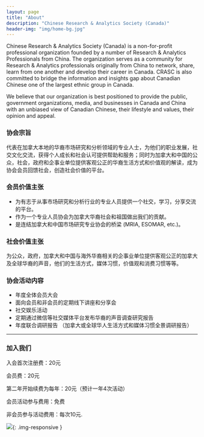 ```yaml
---
layout: page
title: "About"
description: "Chinese Research & Analytics Society (Canada)"
header-img: "img/home-bg.jpg"
---
```


Chinese Research & Analytics Society (Canada) is a non-for-profit professional organization founded by a number of Research & Analytics Professionals from China. The organization serves as a community for Research & Analytics professionals originally from China to network, share, learn from one another and develop their career in Canada. CRASC  is also committed to bridge the information and insights gap about Canadian Chinese one of the largest ethnic group in Canada. 

We believe that our organization is best positioned to provide the  public, government organizations, media, and businesses in Canada and China  with an unbiased view of Canadian Chinese, their lifestyle and values, their opinion and appeal. 
	
### 协会宗旨

代表在加拿大本地的华裔市场研究和分析领域的专业人士，为他们的职业发展，社交文化交流，获得个人成长和社会认可提供帮助和服务；同时为加拿大和中国的公众，社会，政府和企事业单位提供客观公正的华裔生活方式和价值观的解读，成为协会会员回馈社会，创造社会价值的平台。

### 会员价值主张

* 为有志于从事市场研究和分析行业的专业人员提供一个社交，学习，分享交流的平台。
* 作为一个专业人员协会为加拿大华裔社会和祖国做出我们的贡献。
* 是连结加拿大和中国市场研究专业协会的桥梁 (MRIA, ESOMAR, etc.)。

### 社会价值主张

为公众，政府，加拿大和中国与海外华裔相关的企事业单位提供客观公正的加拿大及全球华裔的声音，他们的生活方式，媒体习惯，价值观和消费习惯等等。

### 协会活动内容

* 年度全体会员大会
* 面向会员和非会员的定期线下讲座和分享会
* 社交娱乐活动
* 定期通过微信等社交媒体平台发布华裔的声音调查研究报告
* 年度联合调研报告 （加拿大或全球华人生活方式和媒体习惯全景调研报告）

---

### 加入我们

入会首次注册费：20元

会员费：20元

第二年开始续费为每年：20元（预计一年4次活动）

会员活动参与费用：免费

非会员参与活动费用：每次10元.

![](https://mmbiz.qpic.cn/mmbiz_jpg/bbylg7SuiaLdwwaQSrHPj14tu35LkxtdA90nCM6uUjX6sQ7uXnPKfqIiaf4Y4fgJsy8bCKsXotX6qXeiaPo75bic2w/640?wx_fmt=jpeg&tp=webp&wxfrom=5&wx_lazy=1){: .img-responsive }